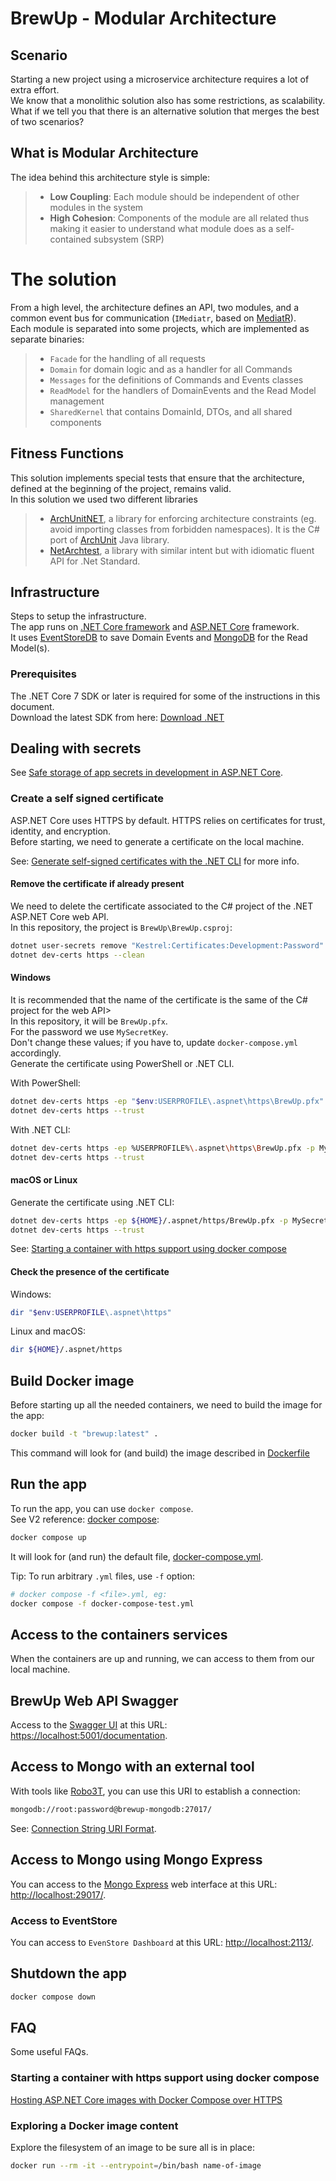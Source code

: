 # BrewUp - Modular Architecture

## Scenario
Starting a new project using a microservice architecture requires a lot of extra effort.  
We know that a monolithic solution also has some restrictions, as scalability.  
What if we tell you that there is an alternative solution that merges the best of two scenarios?  

## What is Modular Architecture
The idea behind this architecture style is simple:  
> - **Low Coupling**: Each module should be independent of other modules in the system  
> - **High Cohesion**: Components of the module are all related thus making it easier to understand what module does as a self-contained subsystem (SRP)  

# The solution
From a high level, the architecture defines an API, two modules, and a common event bus for communication (`IMediatr`, based on [MediatR](https://github.com/jbogard/MediatR)).  
Each module is separated into some projects, which are implemented as separate binaries: 
> - `Facade` for the handling of all requests  
> - `Domain` for domain logic and as a handler for all Commands  
> - `Messages` for the definitions of Commands and Events classes  
> - `ReadModel` for the handlers of DomainEvents and the Read Model management  
> - `SharedKernel` that contains DomainId, DTOs, and all shared components

## Fitness Functions
This solution implements special tests that ensure that the architecture, defined at the beginning of the project, remains valid.  
In this solution we used two different libraries  
> - [ArchUnitNET](https://github.com/TNG/ArchUnitNET), a library for enforcing architecture constraints (eg. avoid importing classes from forbidden namespaces). It is the C# port of [ArchUnit](https://www.archunit.org/) Java library.  
> - [NetArchtest](https://github.com/BenMorris/NetArchTest), a library with similar intent but with idiomatic fluent API for .Net Standard.  

## Infrastructure
Steps to setup the infrastructure.  
The app runs on [.NET Core framework](https://dotnet.microsoft.com/) and [ASP.NET Core](https://learn.microsoft.com/en-us/aspnet/core/introduction-to-aspnet-core?view=aspnetcore-7.0) framework.  
It uses [EventStoreDB](http://www.eventstore.com/) to save Domain Events and [MongoDB](https://www.mongodb.com/) for the Read Model(s).  

### Prerequisites
The .NET Core 7 SDK or later is required for some of the instructions in this document.  
Download the latest SDK from here: [Download .NET](https://dotnet.microsoft.com/en-us/download)

## Dealing with secrets
See [Safe storage of app secrets in development in ASP.NET Core](https://learn.microsoft.com/en-us/aspnet/core/security/app-secrets?view=aspnetcore-7.0&tabs=windows).  

### Create a self signed certificate
ASP.NET Core uses HTTPS by default. HTTPS relies on certificates for trust, identity, and encryption.  
Before starting, we need to generate a certificate on the local machine.  

See: [Generate self-signed certificates with the .NET CLI](https://learn.microsoft.com/en-us/dotnet/core/additional-tools/self-signed-certificates-guide#create-a-self-signed-certificate) for more info.  


#### Remove the certificate if already present
We need to delete the certificate associated to the C# project of the .NET ASP.NET Core web API.  
In this repository, the project is `BrewUp\BrewUp.csproj`:  
~~~sh
dotnet user-secrets remove "Kestrel:Certificates:Development:Password" -p BrewUp\BrewUp.csproj
dotnet dev-certs https --clean
~~~

#### Windows
It is recommended that the name of the certificate is the same of the C# project for the web API>  
In this repository, it will be `BrewUp.pfx`.  
For the password we use `MySecretKey`.  
Don't change these values; if you have to, update `docker-compose.yml` accordingly.  
Generate the certificate using PowerShell or .NET CLI.  

With PowerShell:
~~~sh
dotnet dev-certs https -ep "$env:USERPROFILE\.aspnet\https\BrewUp.pfx" -p MySecretKey
dotnet dev-certs https --trust
~~~

With .NET CLI:  
~~~sh
dotnet dev-certs https -ep %USERPROFILE%\.aspnet\https\BrewUp.pfx -p MySecretKey
dotnet dev-certs https --trust
~~~

#### macOS or Linux
Generate the certificate using .NET CLI:  
~~~sh
dotnet dev-certs https -ep ${HOME}/.aspnet/https/BrewUp.pfx -p MySecretKey
dotnet dev-certs https --trust
~~~

See: [Starting a container with https support using docker compose](https://learn.microsoft.com/en-us/aspnet/core/security/docker-compose-https?view=aspnetcore-5.0)

#### Check the presence of the certificate

Windows:  
~~~powershell
dir "$env:USERPROFILE\.aspnet\https"
~~~

Linux and macOS:  
~~~sh
dir ${HOME}/.aspnet/https
~~~

## Build Docker image
Before starting up all the needed containers, we need to build the image for the app: 
~~~sh
docker build -t "brewup:latest" .
~~~
This command will look for (and build) the image described in [Dockerfile](Dockerfile)

## Run the app
To run the app, you can use `docker compose`.  
See V2 reference: [docker compose](https://docs.docker.com/compose/reference/#command-options-overview-and-help):  

~~~sh
docker compose up
~~~
It will look for (and run) the default file, [docker-compose.yml](docker-compose.yml).  

Tip: To run arbitrary `.yml` files, use `-f` option:
~~~sh
# docker compose -f <file>.yml, eg:
docker compose -f docker-compose-test.yml
~~~

## Access to the containers services
When the containers are up and running, we can access to them from our local machine.  

## BrewUp Web API Swagger
Access to the [Swagger UI](https://swagger.io/tools/swagger-ui/) at this URL: [https://localhost:5001/documentation](https://localhost:5001/documentation).  

## Access to Mongo with an external tool
With tools like [Robo3T](https://robomongo.org/), you can use this URI to establish a connection:
~~~sh
mongodb://root:password@brewup-mongodb:27017/
~~~
See: [Connection String URI Format](https://www.mongodb.com/docs/manual/reference/connection-string/).  

## Access to Mongo using Mongo Express
You can access to the [Mongo Express](https://github.com/mongo-express/mongo-express) web interface at this URL: [http://localhost:29017/](http://localhost:29017/).  

### Access to EventStore
You can access to `EvenStore Dashboard` at this URL: [http://localhost:2113/](http://localhost:2113/).  


## Shutdown the app
~~~sh
docker compose down
~~~

## FAQ
Some useful FAQs. 
### Starting a container with https support using docker compose
[Hosting ASP.NET Core images with Docker Compose over HTTPS](https://learn.microsoft.com/en-us/aspnet/core/security/docker-compose-https?view=aspnetcore-7.0)

### Exploring a Docker image content
Explore the filesystem of an image to be sure all is in place:  
~~~sh
docker run --rm -it --entrypoint=/bin/bash name-of-image
~~~

